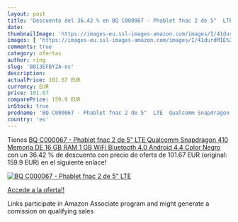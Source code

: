 ```yaml
---
layout: post
title: 'Descuento del 36.42 % en BQ C000067 - Phablet fnac 2 de 5"  LTE  '
date: 
thumbnailImage: 'https://images-eu.ssl-images-amazon.com/images/I/41durdMIE%2BL._SL200_.jpg'
images: [ 'https://images-eu.ssl-images-amazon.com/images/I/41durdMIE%2BL._SL200_.jpg' ]
comments: true
category: ofertas
author: ring
slug: 'B013EFBY2A-es'
description:
actualPrice: 101.67 EUR
currency: EUR
price: 101.67
comparePrice: 159.9 EUR
inStock: true
prodname: 'BQ C000067 - Phablet fnac 2 de 5"  LTE  Qualcomm Snapdragon 410  Memoria DE 16 GB  RAM 1 GB  WiFi  Bluetooth 4.0  Android 4.4   Color Negro'
country: 'es'
---
```


Tienes [BQ C000067 - Phablet fnac 2 de 5"  LTE  Qualcomm Snapdragon 410  Memoria DE 16 GB  RAM 1 GB  WiFi  Bluetooth 4.0  Android 4.4   Color Negro](https://www.amazon.es/dp/B013EFBY2A/?tag=tolees-21) con un 36.42 % de descuento con precio de oferta de 101.67 EUR (original: 159.9 EUR) en el siguiente enlace!

[![BQ C000067 - Phablet fnac 2 de 5"  LTE  ](https://images-eu.ssl-images-amazon.com/images/I/41durdMIE%2BL._SL200_.jpg)](https://www.amazon.es/dp/B013EFBY2A/?tag=tolees-21)

[Accede a la oferta!!](https://www.amazon.es/dp/B013EFBY2A/?tag=tolees-21)

Links participate in Amazon Associate program and might generate a comission on qualifying sales


